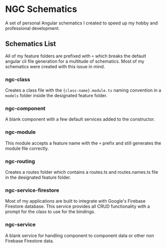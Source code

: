 # NGC Schematics

A set of personal Angular schematics I created to speed up my hobby and professional development.

## Schematics List
All of my feature folders are prefixed with `+` which breaks the default angular cli file generation for a multitude of schematics. Most of my schematics were created with this issue in mind.

### ngc-class
Creates a class file with the `{class-name}.module.ts` naming convention in a `models` folder inside the designated feature folder.

### ngc-component
A blank component with a few default services added to the constructor.


### ngc-module
This module accepts a feature name with the `+` prefix and still generates the module file correctly.

### ngc-routing
Creates a routes folder which contains a routes.ts and routes.names.ts file in the designated feature folder.

### ngc-service-firestore
Most of my applications are built to integrate with Google's Firebase Firestore database. This service provides all CRUD functionality with a prompt for the class to use for the bindings.

### ngc-service
A blank service for handling component to component data or other non Firebase Firestore data. 
